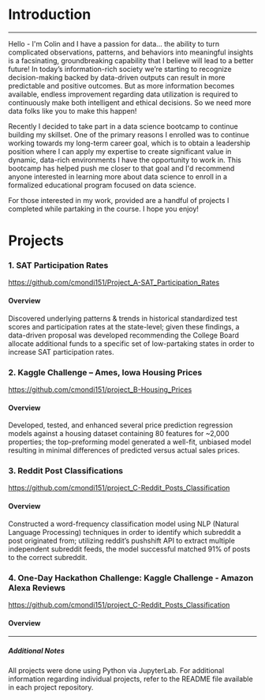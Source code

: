 # Introduction
---
Hello - I'm Colin and I have a passion for data... the ability to turn complicated observations, patterns, and behaviors into meaningful insights is a facsinating, groundbreaking capability that I believe will lead to a better future! In today’s information-rich society we’re starting to recognize decision-making backed by data-driven outputs can result in more predictable and positive outcomes. But as more information becomes available, endless improvement regarding data utilization is required to continuously make both intelligent and ethical decisions. So we need more data folks like you to make this happen!

Recently I decided to take part in a data science bootcamp to continue building my skillset. One of the primary reasons I enrolled was to continue working towards my long-term career goal, which is to obtain a leadership position where I can apply my expertise to create significant value in dynamic, data-rich environments I have the opportunity to work in. This bootcamp has helped push me closer to that goal and I'd recommend anyone interested in learning more about data science to enroll in a formalized educational program focused on data science.

For those interested in my work, provided are a handful of projects I completed while partaking in the course. I hope you enjoy! 

# Projects

### 1. SAT Participation Rates 
https://github.com/cmondi151/Project_A-SAT_Participation_Rates

#### Overview
Discovered underlying patterns & trends in historical standardized test scores and participation rates at the state-level; given these findings, a data-driven proposal was developed recommending the College Board allocate additional funds to a specific set of low-partaking states in order to increase SAT participation rates.

### 2. Kaggle Challenge – Ames, Iowa Housing Prices 
https://github.com/cmondi151/project_B-Housing_Prices

#### Overview
Developed, tested, and enhanced several price prediction regression models against a housing dataset containing 80 features for ~2,000 properties; the top-preforming model generated a well-fit, unbiased model resulting in minimal differences of predicted versus actual sales prices.

### 3. Reddit Post Classifications 
https://github.com/cmondi151/project_C-Reddit_Posts_Classification

#### Overview
Constructed a word-frequency classification model using NLP (Natural Language Processing) techniques in order to identify which subreddit a post originated from; utilizing reddit’s pushshift API to extract multiple independent subreddit feeds, the model successful matched 91% of posts to the correct subreddit.

### 4. One-Day Hackathon Challenge: Kaggle Challenge - Amazon Alexa Reviews
https://github.com/cmondi151/project_C-Reddit_Posts_Classification

#### Overview

---
##### Additional Notes
All projects were done using Python via JupyterLab. For additional information regarding individual projects, refer to the README file available in each project repository.

